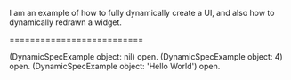 I am an example of how to fully dynamically create a UI, and also how to dynamically redrawn a widget.==========================(DynamicSpecExample object: nil) open.(DynamicSpecExample object: 4) open.(DynamicSpecExample object: 'Hello World') open.